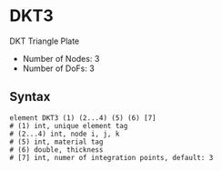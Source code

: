 # DKT3

DKT Triangle Plate

* Number of Nodes: 3
* Number of DoFs: 3

## Syntax

```
element DKT3 (1) (2...4) (5) (6) [7]
# (1) int, unique element tag
# (2...4) int, node i, j, k
# (5) int, material tag
# (6) double, thickness
# [7] int, numer of integration points, default: 3
```
